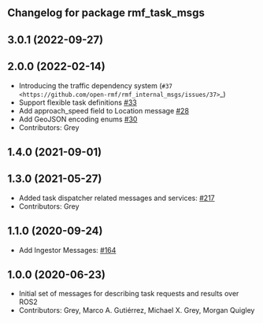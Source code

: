 ## Changelog for package rmf_task_msgs

3.0.1 (2022-09-27)
-------------

2.0.0 (2022-02-14)
------------------
* Introducing the traffic dependency system (`#37 <https://github.com/open-rmf/rmf_internal_msgs/issues/37>`_)
* Support flexible task definitions [#33](https://github.com/osrf/rmf_internal_msgs/pull/33)
* Add approach_speed field to Location message [#28](https://github.com/osrf/rmf_internal_msgs/pull/28)
* Add GeoJSON encoding enums [#30](https://github.com/osrf/rmf_internal_msgs/pull/30)
* Contributors: Grey

1.4.0 (2021-09-01)
------------------

1.3.0 (2021-05-27)
------------------
* Added task dispatcher related messages and services: [#217](https://github.com/osrf/rmf_core/pull/217)
* Contributors: Grey

1.1.0 (2020-09-24)
------------------
* Add Ingestor Messages: [#164](https://github.com/osrf/rmf_core/issues/164)

1.0.0 (2020-06-23)
------------------
* Initial set of messages for describing task requests and results over ROS2
* Contributors: Grey, Marco A. Gutiérrez, Michael X. Grey, Morgan Quigley
